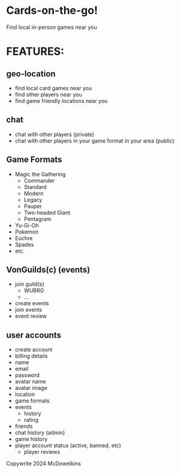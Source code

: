 # Cards-on-the-go!
Find local in-person games near you

# FEATURES:

## geo-location
- find local card games near you
- find other players near you
- find game friendly locations near you

## chat
- chat with other players (private)
- chat with other players in your game format in your area (public)

## Game Formats
- Magic the Gathering
    - Commander
    - Standard
    - Modern
    - Legacy
    - Pauper
    - Two-headed Giant
    - Pentagram
- Yu-Gi-Oh
- Pokemon
- Euchre
- Spades
- etc.

## VonGuilds(c) (events)
 - join guild(s)
    - WUBRG
    - ...
 - create events
 - join events
 - event review

## user accounts
- create account
- billing details
- name
- email
- password
- avatar name
- avatar image
- location
- game formats
- events
    -  history
    -  rating
- friends
- chat history (admin)
- game history
- player account status (active, banned, etc)
    - player reviews



Copywrite 2024 McDowelkins
